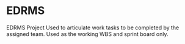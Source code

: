 # EDRMS
EDRMS Project
Used to articulate work tasks to be completed by the assigned team.  Used as the working WBS and sprint board only. 

